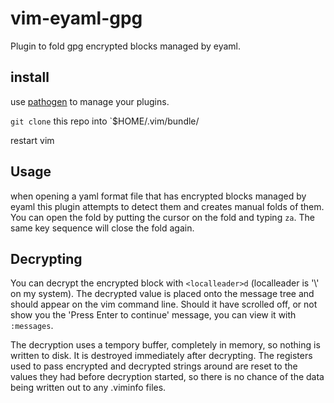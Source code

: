 # vim-eyaml-gpg
Plugin to fold gpg encrypted blocks managed by eyaml.

## install
use [pathogen](https://github.com/tpope/vim-pathogen) to manage your plugins.

`git clone` this repo into `$HOME/.vim/bundle/

restart vim

## Usage
when opening a yaml format file that has encrypted blocks managed by eyaml this
plugin attempts to detect them and creates manual folds of them.  You can open
the fold by putting the cursor on the fold and typing `za`.  The same key
sequence will close the fold again.

## Decrypting
You can decrypt the encrypted block with `<localleader>d` (localleader is '\\'
on my system). The decrypted value is placed onto the message tree and should
appear on the vim command line. Should it have scrolled off, or not show
you the 'Press Enter to continue' message, you can view it with `:messages`.

The decryption uses a tempory buffer, completely in memory, so nothing is
written to disk.  It is destroyed immediately after decrypting. The registers
used to pass encrypted and decrypted strings around are reset to the values
they had before decryption started, so there is no chance of the data being
written out to any .viminfo files.
